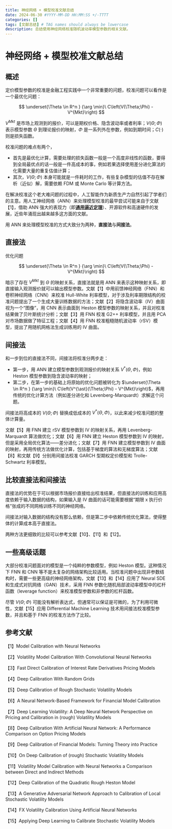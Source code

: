 ```yaml
---
title: 神经网络 + 模型校准文献总结
date: 2024-06-30 #YYYY-MM-DD HH:MM:SS +/-TTTT
categories: []
tags: [文献总结] # TAG names should always be lowercase
description: 总结使用神经网络校准随机波动率模型参数的相关文献。
---
```


# 神经网络 + 模型校准文献总结

## 概述

定价模型参数的校准是金融工程实践中一个非常重要的问题，校准问题可以看作是一个最优化问题：

$$
\underset{\Theta \in R^n } {\arg \min}\  C\left(V(\Theta;\Phi) - V^{Mkt}\right)
$$

$V^{Mkt}$ 是市场上观测到的报价，可以是期权价格、隐含波动率或者利率；$V(\Theta;\Phi)$ 表示模型参数 $\Theta$ 到理论报价的映射，$\Phi$ 是一系列外在参数，例如到期时间；$C(\cdot)$ 则是损失函数。

校准问题的难点有两个，
* 首先是最优化计算，需要处理的损失函数一般是一个高度非线性的函数，要得到全局最优点的话一般是一件高成本的事，例如若果选择使用差分进化算法的化需要大量的重复估值计算；
* 其次，$V(\Theta;\Phi)$ 本身可能就是一件耗时的工作，有些复杂模型的估值不存在解析（近似）解，需要依赖 FDM 或 Monte Carlo 等计算方法。

在解决校准这个老大难问题的过程中，人工智能作为新质生产力自然引起了学者们的主意。用人工神经网络（ANN）来处理模型校准的最早尝试可能来自于文献【1】，借助 ANN 强大的表现力（即[**通用逼近定理**](https://zh.wikipedia.org/zh-hans/%E9%80%9A%E7%94%A8%E8%BF%91%E4%BC%BC%E5%AE%9A%E7%90%86)）、开源软件和高速硬件的发展，近些年涌现出越来越多这方面的文献。

用 ANN 来处理模型校准的方式大致分为两种，**直接法**与**间接法**。

## 直接法

优化问题

$$
\underset{\Theta \in R^n } {\arg \min}\  C\left(V(\Theta;\Phi) - V^{Mkt}\right)
$$

暗示了存在 $V^{Mkt}$ 到 $\Theta$ 的映射关系，直接法就是用 ANN 来表示这种映射关系，即直接输入观测报价就可以输出模型参数。文献【1】中用前馈神经网络（FNN）和卷积神经网络（CNN）来校准 Hull-White 利率模型，对于涉及利率期限结构的校准问题提出了一个生成大量训练数据的方法；文献【2】将隐含波动率（IV）曲面视为一个“图像”，用 CNN 表示曲面到 Heston 模型参数的映射关系，并且对校准结果做了贝叶斯统计分析；文献【3】用 FNN 校准 G2++ 利率模型，并且用 PCA 对市场数据做了特征工程；文献【4】用 FNN 校准粗糙随机波动率（rSV）模型，提出了用随机网格法生成训练用的 IV 曲面。

## 间接法

和一步到位的直接法不同，间接法将校准分两步走：
* 第一步，用 ANN 建立模型参数到观测报价的映射关系  $V^{\ast}(\Theta,\Phi)$，例如 Heston 模型参数到隐含波动率的映射；
* 第二步，在第一步的基础上将原始的优化问题被转化为 $\underset{\Theta \in R^n } {\arg \min}\  C\left(V^{\ast}(\Theta;\Phi) - V^{Mkt}\right)$，再用传统的优化计算方法（例如差分进化和 Levenberg-Marquardt）求解这个问题。

间接法将高成本的 $V(\Theta;\Phi)$ 替换成低成本的 $V^{\ast}(\Theta,\Phi)$，以此来减少校准问题的整体计算量。

文献【5】用 FNN 建立 rSV 模型参数到 IV 的映射关系，再用 Levenberg-Marquardt 算法做优化；文献【6】用 FNN 建立 Heston 模型参数到 IV 的映射，但是采用全局优化算法——差分进化；文献【7】用 FNN 建立模型参数到 IV 曲面的映射，再用传统方法做优化计算，包括基于梯度的算法和无梯度算法；文献【8】和文献【9】分别用间接法校准 GARCH 型期权定价模型和 Trolle-Schwartz 利率模型。

## 比较直接法和间接法

直接法的优势在于可以根据市场报价直接给出校准结果，但直接法的训练和应用高度依赖于输入数据的结构，如果输入是 IV 曲面的话可能需要根据“期限 x 执行价格”张成的不同网格训练不同的神经网络。

间接法对输入数据的结构没有那么依赖，但是第二步中依赖传统优化算法，使得整体的计算成本高于直接法。

两种方法更细致的比较可以参考文献【10】、【11】和【12】。

## 一些高级话题


大部分校准问题面对的模型是一个纯粹的参数模型，例如 Heston 模型。这种情况下 FNN 和 CNN 等不是太复杂的网络架构比较适用。当校准问题中出现非参数结构时，需要一些更高级的神经网络架构，文献【13】和【14】应用了 Neural SDE 和生成式对抗网络（GAN）技术，采用 FNN 参数化随机局部波动率模型中的杠杆函数（leverage function）来校准模型参数和非参数的杠杆函数。

尽管 $V(\Theta;\Phi)$ 可能没有解析表达式，但通常可以保证是可微的，为了利用可微性，文献【15】应用 Differential Machine Learning 技术用间接法校准模型参数，并且和基于 FNN 的校准方法作了比较。

## 参考文献

【1】Model Calibration with Neural Networks

【2】Volatility Model Calibration With Convolutional Neural Networks

【3】Fast Direct Calibration of Interest Rate Derivatives Pricing Models

【4】Deep Calibration With Random Grids

【5】Deep Calibration of Rough Stochastic Volatility Models

【6】A Neural Network-Based Framework for Financial Model Calibration

【7】Deep Learning Volatility: A Deep Neural Network Perspective on Pricing and Calibration in (rough) Volatility Models

【8】Deep Calibration With Artificial Neural Network: A Performance Comparison on Option Pricing Models

【9】Deep Calibration of Financial Models: Turning Theory into Practice

【10】On Deep Calibration of (rough) Stochastic Volatility Models

【11】Volatility Model Calibration with Neural Networks a Comparison between Direct and Indirect Methods

【12】Deep Calibration of the Quadratic Rough Heston Model

【13】A Generative Adversarial Network Approach to Calibration of Local Stochastic Volatility Models

【14】FX Volatility Calibration Using Artificial Neural Networks

【15】Applying Deep Learning to Calibrate Stochastic Volatility Models